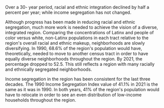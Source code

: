 Over a 30- year period, racial and ethnic integration declined by half a percent per year; while income segregation has not changed. 

Although progress has been made in reducing racial and ethnic segregation, much more work is needed to achieve the vision of a diverse, integrated region. Comparing the concentrations of Latinx and people of color versus white, non-Latinx populations in each tract relative to the region's overall racial and ethnic makeup, neighborhoods are slowly diversifying. In 1990, 68.6% of the region's population would have, theoretically, needed to move to another census tract in order to have equally diverse neighborhoods throughout the region. By 2021, the percentage dropped to 52.5. This still reflects a region with many racially and ethnically segregated neighborhoods.

Income segregation in the region has been consistent for the last three decades. The 1990 Income Segregation Index value of 41.1% in 2021 is the same as it was in  1990. In both years, 41% of the region's population would have to relocate in order to see an even distribution of low-income households throughout the region.
